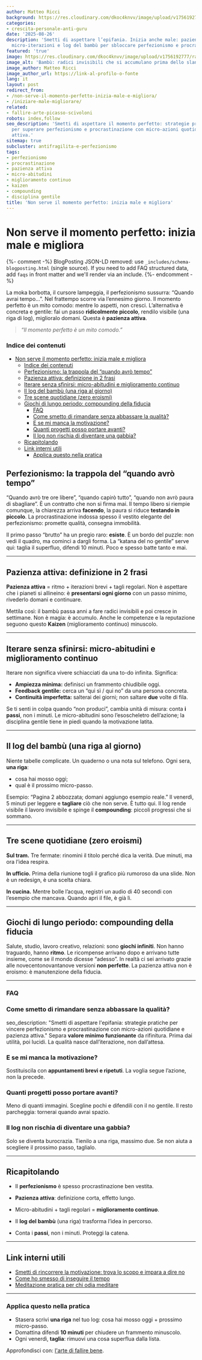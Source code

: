 ```yaml
---
author: Matteo Ricci
background: https://res.cloudinary.com/dkoc4knvv/image/upload/v1756192777/radici_600_yhtq3e.webp
categories:
- crescita-personale-anti-guru
date: '2025-08-26'
description: 'Smetti di aspettare l’epifania. Inizia anche male: pazienza attiva,
  micro-iterazioni e log del bambù per sbloccare perfezionismo e procrastinazione.'
featured: 'true'
image: https://res.cloudinary.com/dkoc4knvv/image/upload/v1756192777/radici_1920_etnsz5.webp
image_alt: 'Bambù: radici invisibili che si accumulano prima dello slancio in altezza'
image_author: Matteo Ricci
image_author_url: https://link-al-profilo-o-fonte
lang: it
layout: post
redirect_from:
- /non-serve-il-momento-perfetto-inizia-male-e-migliora/
- /iniziare-male-migliorare/
related:
- fallire-arte-picasso-scivoloni
robots: index,follow
seo_description: 'Smetti di aspettare il momento perfetto: strategie pratiche e gentili
  per superare perfezionismo e procrastinazione con micro-azioni quotidiane e pazienza
  attiva.'
sitemap: true
subcluster: antifragilita-e-perfezionismo
tags:
- perfezionismo
- procrastinazione
- pazienza attiva
- micro-abitudini
- miglioramento continuo
- kaizen
- compounding
- disciplina gentile
title: 'Non serve il momento perfetto: inizia male e migliora'
---
```

# Non serve il momento perfetto: inizia male e migliora

  {%- comment -%} BlogPosting JSON-LD removed: use `_includes/schema-blogposting.html` (single source). If you need to add FAQ structured data, add `faqs` in front matter and we'll render via an include.
  {%- endcomment -%}

  La moka borbotta, il cursore lampeggia, il perfezionismo sussurra: “Quando avrai tempo…”. Nel frattempo scorre via l’ennesimo giorno. Il momento perfetto è un mito comodo: mentre lo aspetti, non cresci. L’alternativa è concreta e gentile: fai un passo **ridicolmente piccolo**, rendilo visibile (una riga di log), miglioralo domani. Questa è **pazienza attiva**.

  > *“Il momento perfetto è un mito comodo.”*

### Indice dei contenuti

- [Non serve il momento perfetto: inizia male e migliora](#non-serve-il-momento-perfetto-inizia-male-e-migliora)
    - [Indice dei contenuti](#indice-dei-contenuti)
  - [Perfezionismo: la trappola del “quando avrò tempo”](#perfezionismo-la-trappola-del-quando-avrò-tempo)
  - [Pazienza attiva: definizione in 2 frasi](#pazienza-attiva-definizione-in-2-frasi)
  - [Iterare senza sfinirsi: micro-abitudini e miglioramento continuo](#iterare-senza-sfinirsi-micro-abitudini-e-miglioramento-continuo)
  - [Il log del bambù (una riga al giorno)](#il-log-del-bambù-una-riga-al-giorno)
  - [Tre scene quotidiane (zero eroismi)](#tre-scene-quotidiane-zero-eroismi)
  - [Giochi di lungo periodo: compounding della fiducia](#giochi-di-lungo-periodo-compounding-della-fiducia)
    - [FAQ](#faq)
    - [Come smetto di rimandare senza abbassare la qualità?](#come-smetto-di-rimandare-senza-abbassare-la-qualità)
    - [E se mi manca la motivazione?](#e-se-mi-manca-la-motivazione)
    - [Quanti progetti posso portare avanti?](#quanti-progetti-posso-portare-avanti)
    - [Il log non rischia di diventare una gabbia?](#il-log-non-rischia-di-diventare-una-gabbia)
  - [Ricapitolando](#ricapitolando)
  - [Link interni utili](#link-interni-utili)
    - [Applica questo nella pratica](#applica-questo-nella-pratica)

## Perfezionismo: la trappola del “quando avrò tempo”

“Quando avrò tre ore libere”, “quando capirò tutto”, “quando non avrò paura di sbagliare”. È un contratto che non si firma mai. Il tempo libero si riempie comunque, la chiarezza arriva **facendo**, la paura si riduce **testando in piccolo**. La procrastinazione indossa spesso il vestito elegante del perfezionismo: promette qualità, consegna immobilità.

Il primo passo “brutto” ha un pregio raro: **esiste**. È un bordo del puzzle: non vedi il quadro, ma cominci a dargli forma. La “katana del no gentile” serve qui: taglia il superfluo, difendi 10 minuti. Poco e spesso batte tanto e mai.

  ---

## Pazienza attiva: definizione in 2 frasi

**Pazienza attiva** = ritmo + iterazioni brevi + tagli regolari.
Non è aspettare che i pianeti si allineino: è **presentarsi ogni giorno** con un passo minimo, rivederlo domani e continuare.

Mettila così: il bambù passa anni a fare radici invisibili e poi cresce in settimane. Non è magia: è accumulo. Anche le competenze e la reputazione seguono questo **Kaizen** (miglioramento continuo) minuscolo.

---

## Iterare senza sfinirsi: micro-abitudini e miglioramento continuo

Iterare non significa vivere schiacciati da una to-do infinita. Significa:

* **Ampiezza minima:** definisci un frammento chiudibile oggi.
* **Feedback gentile:** cerca un “qui sì / qui no” da una persona concreta.
* **Continuità imperfetta:** salterai dei giorni; non saltare **due** volte di fila.

Se ti senti in colpa quando “non produci”, cambia unità di misura: conta **i passi**, non i minuti. Le micro-abitudini sono l’esoscheletro dell’azione; la disciplina gentile tiene in piedi quando la motivazione latita.

---

## Il log del bambù (una riga al giorno)

Niente tabelle complicate. Un quaderno o una nota sul telefono. Ogni sera, **una riga**:

* cosa hai mosso oggi;
* qual è il prossimo micro-passo.

Esempio: “Pagina 2 abbozzata; domani aggiungo esempio reale.”
Il venerdì, 5 minuti per leggere e **tagliare** ciò che non serve. È tutto qui. Il log rende visibile il lavoro invisibile e spinge il **compounding**: piccoli progressi che si sommano.

---

## Tre scene quotidiane (zero eroismi)

**Sul tram.** Tre fermate: rinomini il titolo perché dica la verità. Due minuti, ma ora l’idea respira.

**In ufficio.** Prima della riunione togli il grafico più rumoroso da una slide. Non è un redesign, è una scelta chiara.

**In cucina.** Mentre bolle l’acqua, registri un audio di 40 secondi con l’esempio che mancava. Quando apri il file, è già lì.

---

## Giochi di lungo periodo: compounding della fiducia

Salute, studio, lavoro creativo, relazioni: sono **giochi infiniti**. Non hanno traguardo, hanno **ritmo**. Le ricompense arrivano dopo e arrivano tutte insieme, come se il mondo dicesse “adesso”. In realtà ci sei arrivato grazie alle novecentonovantanove versioni **non perfette**. La pazienza attiva non è eroismo: è manutenzione della fiducia.

---

### FAQ

### Come smetto di rimandare senza abbassare la qualità?
seo_description: "Smetti di aspettare l'epifania: strategie pratiche per vincere perfezionismo e procrastinazione con micro-azioni quotidiane e pazienza attiva."
Separa **valore minimo funzionante** da rifinitura. Prima dai utilità, poi lucidi. La qualità nasce dall’iterazione, non dall’attesa.

### E se mi manca la motivazione?

Sostituiscila con **appuntamenti brevi e ripetuti**. La voglia segue l’azione, non la precede.

### Quanti progetti posso portare avanti?

Meno di quanti immagini. Scegline pochi e difendili con il no gentile. Il resto parcheggia: tornerai quando avrai spazio.

### Il log non rischia di diventare una gabbia?

Solo se diventa burocrazia. Tienilo a una riga, massimo due. Se non aiuta a scegliere il prossimo passo, taglialo.

---

## Ricapitolando

* Il **perfezionismo** è spesso procrastinazione ben vestita.

* **Pazienza attiva**: definizione corta, effetto lungo.

* Micro-abitudini + tagli regolari = **miglioramento continuo**.

* Il **log del bambù** (una riga) trasforma l’idea in percorso.

* Conta i **passi**, non i minuti. Proteggi la catena.

---

## Link interni utili

* [Smetti di rincorrere la motivazione: trova lo scopo e impara a dire no](/scopo-motivazione-arte-del-no/)
* [Come ho smesso di inseguire il tempo](/come-ho-smesso-di-inseguire-il-tempo)
* [Meditazione pratica per chi odia meditare](/come-meditare-senza-sedersi-a-gambe-incrociate/)

---

### Applica questo nella pratica

* Stasera scrivi **una riga** nel tuo log: cosa hai mosso oggi + prossimo micro-passo.
* Domattina difendi **10 minuti** per chiudere un frammento minuscolo.
* Ogni venerdì, **taglia**: rimuovi una cosa superflua dalla lista.

Approfondisci con: [l'arte di fallire bene](/fallire-arte-picasso-scivoloni).
